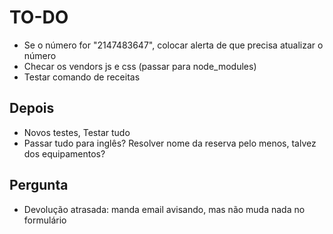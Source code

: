 # TO-DO

- Se o número for "2147483647", colocar alerta de que precisa atualizar o número
- Checar os vendors js e css (passar para node_modules)
- Testar comando de receitas

## Depois
- Novos testes, Testar tudo
- Passar tudo para inglês? Resolver nome da reserva pelo menos, talvez dos equipamentos?

## Pergunta
- Devolução atrasada: manda email avisando, mas não muda nada no formulário
